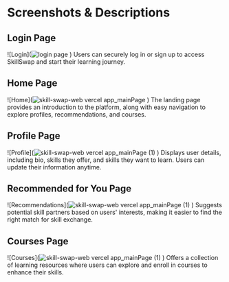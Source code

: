 # Screenshots & Descriptions

## Login Page
![Login](![login page](https://github.com/user-attachments/assets/be0cbe38-426e-4656-9f33-d5b60dd0bba7)
)
Users can securely log in or sign up to access SkillSwap and start their learning journey.

## Home Page
![Home](![skill-swap-web vercel app_mainPage](https://github.com/user-attachments/assets/8029c926-9883-4f2b-a2ea-c9ec6ad91b63)
)
The landing page provides an introduction to the platform, along with easy navigation to explore profiles, recommendations, and courses.

## Profile Page
![Profile](![skill-swap-web vercel app_mainPage (1)](https://github.com/user-attachments/assets/3fea525f-8603-4d2f-9d6d-1faddf94c3e4)
)
Displays user details, including bio, skills they offer, and skills they want to learn. Users can update their information anytime.

## Recommended for You Page
![Recommendations](![skill-swap-web vercel app_mainPage (1)](https://github.com/user-attachments/assets/d8b1c0a4-0ff1-4fe8-a459-ed2006c992a6)
)
Suggests potential skill partners based on users' interests, making it easier to find the right match for skill exchange.

## Courses Page
![Courses](![skill-swap-web vercel app_mainPage (1)](https://github.com/user-attachments/assets/9069ccec-cbdb-402e-ba5a-6e3090c74e8f)
)
Offers a collection of learning resources where users can explore and enroll in courses to enhance their skills.

